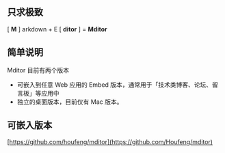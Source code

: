 ## 只求极致

[ **M** ] arkdown + E [ **ditor** ] = **Mditor**   

## 简单说明

Mditor 目前有两个版本
- 可嵌入到任意 Web 应用的 Embed 版本，通常用于「技术类博客、论坛、留言板」等应用中
- 独立的桌面版本，目前仅有 Mac 版本。 

## 可嵌入版本
[https://github.com/houfeng/mditor](https://github.com/Houfeng/mditor)